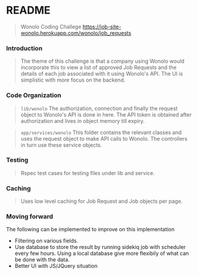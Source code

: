 # README

> Wonolo Coding Challege
> https://job-site-wonolo.herokuapp.com/wonolo/job_requests

### Introduction
> The theme of this challenge is that a company using Wonolo would incorporate this to view a list of approved Job Requests and the details of each job associated with it using Wonolo's API. The UI is simplistic with more focus on the backend.

### Code Organization

> ```lib/wonolo```
The authorization, connection and finally the request object to Wonolo's API is done in here.
The API token is obtained after authorization and lives in object memory till expiry.

> ```app/services/wonolo```
This folder contains the relevant classes and uses the request object to make API calls to Wonolo.
The controllers in turn use these service objects.


### Testing
> Rspec test cases for testing files under lib and service.

### Caching
> Uses low level caching for Job Request and Job objects per page.

### Moving forward
The following can be implemented to improve on this implementation
- Filtering on various fields.
- Use database to store the result by running sidekiq job with scheduler every few hours. Using a local database give more flexibily of what can be done with the data.
- Better UI with JS/JQuery situation
